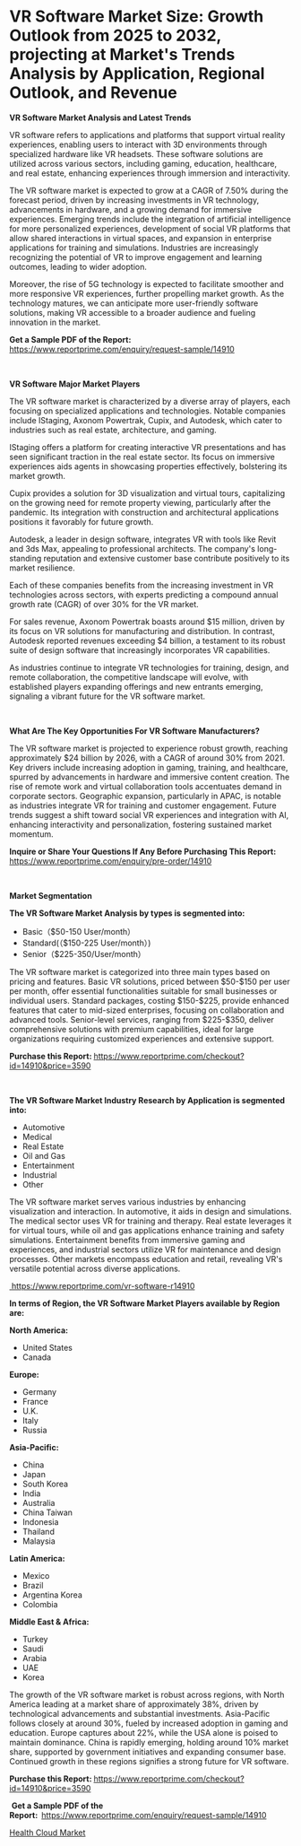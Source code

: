 <p><h1>VR Software Market Size: Growth Outlook from 2025 to 2032, projecting at Market's Trends Analysis by Application, Regional Outlook, and Revenue</h1></p><p><strong>VR Software Market Analysis and Latest Trends</strong></p>
<p><p>VR software refers to applications and platforms that support virtual reality experiences, enabling users to interact with 3D environments through specialized hardware like VR headsets. These software solutions are utilized across various sectors, including gaming, education, healthcare, and real estate, enhancing experiences through immersion and interactivity.</p><p>The VR software market is expected to grow at a CAGR of 7.50% during the forecast period, driven by increasing investments in VR technology, advancements in hardware, and a growing demand for immersive experiences. Emerging trends include the integration of artificial intelligence for more personalized experiences, development of social VR platforms that allow shared interactions in virtual spaces, and expansion in enterprise applications for training and simulations. Industries are increasingly recognizing the potential of VR to improve engagement and learning outcomes, leading to wider adoption.</p><p>Moreover, the rise of 5G technology is expected to facilitate smoother and more responsive VR experiences, further propelling market growth. As the technology matures, we can anticipate more user-friendly software solutions, making VR accessible to a broader audience and fueling innovation in the market.</p></p>
<p><strong>Get a Sample PDF of the Report:&nbsp;</strong> <a href="https://www.reportprime.com/enquiry/request-sample/14910?utm_campaign=3075&utm_medium=2&utm_source=Github&utm_content=ia&utm_term=20032025&utm_id=vr-software">https://www.reportprime.com/enquiry/request-sample/14910</a></p>
<p>&nbsp;</p>
<p><strong>VR Software Major Market Players</strong></p>
<p><p>The VR software market is characterized by a diverse array of players, each focusing on specialized applications and technologies. Notable companies include IStaging, Axonom Powertrak, Cupix, and Autodesk, which cater to industries such as real estate, architecture, and gaming.</p><p>IStaging offers a platform for creating interactive VR presentations and has seen significant traction in the real estate sector. Its focus on immersive experiences aids agents in showcasing properties effectively, bolstering its market growth.</p><p>Cupix provides a solution for 3D visualization and virtual tours, capitalizing on the growing need for remote property viewing, particularly after the pandemic. Its integration with construction and architectural applications positions it favorably for future growth.</p><p>Autodesk, a leader in design software, integrates VR with tools like Revit and 3ds Max, appealing to professional architects. The company's long-standing reputation and extensive customer base contribute positively to its market resilience. </p><p>Each of these companies benefits from the increasing investment in VR technologies across sectors, with experts predicting a compound annual growth rate (CAGR) of over 30% for the VR market. </p><p>For sales revenue, Axonom Powertrak boasts around $15 million, driven by its focus on VR solutions for manufacturing and distribution. In contrast, Autodesk reported revenues exceeding $4 billion, a testament to its robust suite of design software that increasingly incorporates VR capabilities.</p><p>As industries continue to integrate VR technologies for training, design, and remote collaboration, the competitive landscape will evolve, with established players expanding offerings and new entrants emerging, signaling a vibrant future for the VR software market.</p></p>
<p>&nbsp;</p>
<p><strong>What Are The Key Opportunities For VR Software Manufacturers?</strong></p>
<p><p>The VR software market is projected to experience robust growth, reaching approximately $24 billion by 2026, with a CAGR of around 30% from 2021. Key drivers include increasing adoption in gaming, training, and healthcare, spurred by advancements in hardware and immersive content creation. The rise of remote work and virtual collaboration tools accentuates demand in corporate sectors. Geographic expansion, particularly in APAC, is notable as industries integrate VR for training and customer engagement. Future trends suggest a shift toward social VR experiences and integration with AI, enhancing interactivity and personalization, fostering sustained market momentum.</p></p>
<p><strong>Inquire or Share Your Questions If Any Before Purchasing This Report:</strong> <a href="https://www.reportprime.com/enquiry/pre-order/14910?utm_campaign=3075&utm_medium=2&utm_source=Github&utm_content=ia&utm_term=20032025&utm_id=vr-software">https://www.reportprime.com/enquiry/pre-order/14910</a></p>
<p>&nbsp;</p>
<p><strong>Market Segmentation</strong></p>
<p><strong>The VR Software Market Analysis by types is segmented into:</strong></p>
<p><ul><li>Basic（$50-150 User/month）</li><li>Standard(（$150-225 User/month）)</li><li>Senior（$225-350/User/month）</li></ul></p>
<p><p>The VR software market is categorized into three main types based on pricing and features. Basic VR solutions, priced between $50-$150 per user per month, offer essential functionalities suitable for small businesses or individual users. Standard packages, costing $150-$225, provide enhanced features that cater to mid-sized enterprises, focusing on collaboration and advanced tools. Senior-level services, ranging from $225-$350, deliver comprehensive solutions with premium capabilities, ideal for large organizations requiring customized experiences and extensive support.</p></p>
<p><strong>Purchase this Report:&nbsp;</strong><a href="https://www.reportprime.com/checkout?id=14910&price=3590&utm_campaign=3075&utm_medium=2&utm_source=Github&utm_content=ia&utm_term=20032025&utm_id=vr-software">https://www.reportprime.com/checkout?id=14910&price=3590</a></p>
<p>&nbsp;</p>
<p><strong>The VR Software Market Industry Research by Application is segmented into:</strong></p>
<p><ul><li>Automotive</li><li>Medical</li><li>Real Estate</li><li>Oil and Gas</li><li>Entertainment</li><li>Industrial</li><li>Other</li></ul></p>
<p><p>The VR software market serves various industries by enhancing visualization and interaction. In automotive, it aids in design and simulations. The medical sector uses VR for training and therapy. Real estate leverages it for virtual tours, while oil and gas applications enhance training and safety simulations. Entertainment benefits from immersive gaming and experiences, and industrial sectors utilize VR for maintenance and design processes. Other markets encompass education and retail, revealing VR's versatile potential across diverse applications.</p></p>
<p><a href="https://www.reportprime.com/vr-software-r14910?utm_campaign=3075&utm_medium=2&utm_source=Github&utm_content=ia&utm_term=20032025&utm_id=vr-software">&nbsp;https://www.reportprime.com/vr-software-r14910</a></p>
<p><strong>In terms of Region, the VR Software Market Players available by Region are:</strong></p>
<p>
    <p> <strong> North America: </strong>
        <ul>
            <li>United States</li>
            <li>Canada</li>
        </ul>
        </p> 
    <p> <strong> Europe: </strong>
        <ul>
            <li>Germany</li>
            <li>France</li>
            <li>U.K.</li>
            <li>Italy</li>
            <li>Russia</li>
        </ul>
        </p> 
    <p> <strong> Asia-Pacific: </strong>
        <ul>
            <li>China</li>
            <li>Japan</li>
            <li>South Korea</li>
            <li>India</li>
            <li>Australia</li>
            <li>China Taiwan</li>
            <li>Indonesia</li>
            <li>Thailand</li>
            <li>Malaysia</li>
        </ul>
        </p> 
    <p> <strong> Latin America: </strong>
        <ul>
            <li>Mexico</li>
            <li>Brazil</li>
            <li>Argentina Korea</li>
            <li>Colombia</li>
        </ul>
        </p> 
    <p> <strong> Middle East & Africa: </strong>
        <ul>
            <li>Turkey</li>
            <li>Saudi</li>
            <li>Arabia</li>
            <li>UAE</li>
            <li>Korea</li>
        </ul>
    </p>
    </p>
<p><p>The growth of the VR software market is robust across regions, with North America leading at a market share of approximately 38%, driven by technological advancements and substantial investments. Asia-Pacific follows closely at around 30%, fueled by increased adoption in gaming and education. Europe captures about 22%, while the USA alone is poised to maintain dominance. China is rapidly emerging, holding around 10% market share, supported by government initiatives and expanding consumer base. Continued growth in these regions signifies a strong future for VR software.</p></p>
<p><strong>Purchase this Report: </strong><a href="https://www.reportprime.com/checkout?id=14910&price=3590&utm_campaign=3075&utm_medium=2&utm_source=Github&utm_content=ia&utm_term=20032025&utm_id=vr-software">https://www.reportprime.com/checkout?id=14910&price=3590</a></p>
<p>&nbsp;<strong>Get a Sample PDF of the Report:&nbsp;&nbsp;</strong><a href="https://www.reportprime.com/enquiry/request-sample/14910?utm_campaign=3075&utm_medium=2&utm_source=Github&utm_content=ia&utm_term=20032025&utm_id=vr-software">https://www.reportprime.com/enquiry/request-sample/14910</a></p>
<p><strong></strong></p>
<p><p><a href="https://github.com/semiensamuel72378/Market-Research-Report-List-1/blob/main/health-cloud-market.md?utm_campaign=3075&utm_medium=2&utm_source=Github&utm_content=ia&utm_term=20032025&utm_id=vr-software">Health Cloud Market</a></p></p>